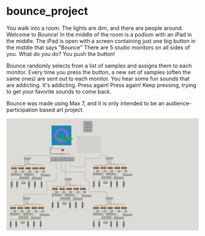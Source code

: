 # bounce_project
You walk into a room. The lights are dim, and there are people around. Welcome to Bounce!
In the middle of the room is a podium with an iPad in the middle. 
The iPad is open with a screen containing just one big button in the middle that says "Bounce"
There are 5 studio monitors on all sides of you. What do you do?
You push the button!

Bounce randomly selects from a list of samples and assigns them to each monitor. Every time you press the button,
a new set of samples (often the same ones) are sent out to each monitor. You hear some fun sounds that are addicting.
It's addicting. Press again! Press again! Keep pressing, trying to get your favorite sounds to come back.

Bounce was made using Max 7, and it is only intended to be an audience-participation based art project.

![](screenshot.png)
